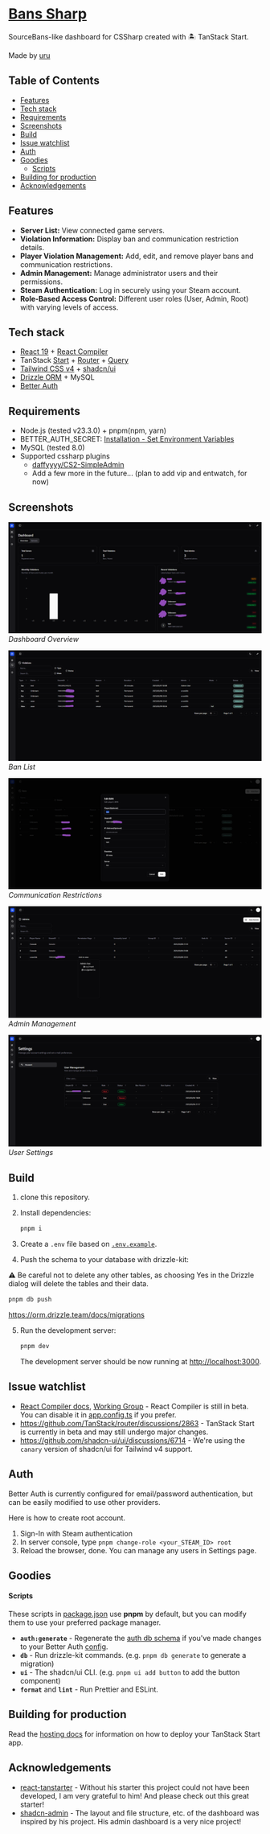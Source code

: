 # [Bans Sharp](https://github.com/possession-community/BansSharp)

SourceBans-like dashboard for CSSharp created with 🏝️ TanStack Start.

Made by [uru](https://github.com/2vg)

## Table of Contents

- [Features](#features)
- [Tech stack](#tech-stack)
- [Requirements](#requirements)
- [Screenshots](#screenshots)
- [Build](#build)
- [Issue watchlist](#issue-watchlist)
- [Auth](#auth)
- [Goodies](#goodies)
  - [Scripts](#scripts)
- [Building for production](#building-for-production)
- [Acknowledgements](#acknowledgements)


## Features

- **Server List:** View connected game servers.
- **Violation Information:** Display ban and communication restriction details.
- **Player Violation Management:** Add, edit, and remove player bans and communication restrictions.
- **Admin Management:** Manage administrator users and their permissions.
- **Steam Authentication:** Log in securely using your Steam account.
- **Role-Based Access Control:** Different user roles (User, Admin, Root) with varying levels of access.


## Tech stack

- [React 19](https://react.dev) + [React Compiler](https://react.dev/learn/react-compiler)
- TanStack [Start](https://tanstack.com/start/latest) + [Router](https://tanstack.com/router/latest) + [Query](https://tanstack.com/query/latest)
- [Tailwind CSS v4](https://tailwindcss.com/) + [shadcn/ui](https://ui.shadcn.com/)
- [Drizzle ORM](https://orm.drizzle.team/) + MySQL
- [Better Auth](https://www.better-auth.com/)

## Requirements

- Node.js (tested v23.3.0) + pnpm(npm, yarn)
- BETTER_AUTH_SECRET: [Installation - Set Environment Variables](https://www.better-auth.com/docs/installation#set-environment-variables)
- MySQL (tested 8.0)
- Supported cssharp plugins
  - [daffyyyy/CS2-SimpleAdmin](https://github.com/daffyyyy/CS2-SimpleAdmin)
  - Add a few more in the future... (plan to add vip and entwatch, for now)

## Screenshots

![Dashboard](screenshots/0.png)
_Dashboard Overview_

![Bans](screenshots/1.png)
_Ban List_

![Comms](screenshots/2.png)
_Communication Restrictions_

![Admins](screenshots/3.png)
_Admin Management_

![Settings](screenshots/4.png)
_User Settings_


## Build

1. clone this repository.

2. Install dependencies:

   ```bash
   pnpm i
   ```

3. Create a `.env` file based on [`.env.example`](./.env.example).

4. Push the schema to your database with drizzle-kit:

⚠️ Be careful not to delete any other tables, as choosing Yes in the Drizzle dialog will delete the tables and their data.

   ```bash
   pnpm db push
   ```

   https://orm.drizzle.team/docs/migrations

5. Run the development server:

   ```bash
   pnpm dev
   ```

   The development server should be now running at [http://localhost:3000](http://localhost:3000).

## Issue watchlist

- [React Compiler docs](https://react.dev/learn/react-compiler), [Working Group](https://github.com/reactwg/react-compiler/discussions) - React Compiler is still in beta. You can disable it in [app.config.ts](./app.config.ts#L15) if you prefer.
- https://github.com/TanStack/router/discussions/2863 - TanStack Start is currently in beta and may still undergo major changes.
- https://github.com/shadcn-ui/ui/discussions/6714 - We're using the `canary` version of shadcn/ui for Tailwind v4 support.

## Auth

Better Auth is currently configured for email/password authentication, but can be easily modified to use other providers.

Here is how to create root account.

1. Sign-In with Steam authentication
2. In server console, type `pnpm change-role <your_STEAM_ID> root`
3. Reload the browser, done. You can manage any users in Settings page.

## Goodies

#### Scripts

These scripts in [package.json](./package.json#L5) use **pnpm** by default, but you can modify them to use your preferred package manager.

- **`auth:generate`** - Regenerate the [auth db schema](./lib/server/schema/auth.schema.ts) if you've made changes to your Better Auth [config](./lib/server/auth.ts).
- **`db`** - Run drizzle-kit commands. (e.g. `pnpm db generate` to generate a migration)
- **`ui`** - The shadcn/ui CLI. (e.g. `pnpm ui add button` to add the button component)
- **`format`** and **`lint`** - Run Prettier and ESLint.

## Building for production

Read the [hosting docs](https://tanstack.com/start/latest/docs/framework/react/hosting) for information on how to deploy your TanStack Start app.

## Acknowledgements

- [react-tanstarter](https://github.com/dotnize/react-tanstarter) - Without his starter this project could not have been developed, I am very grateful to him! And please check out this great starter!
- [shadcn-admin](https://github.com/satnaing/shadcn-admin) - The layout and file structure, etc. of the dashboard was inspired by his project. His admin dashboard is a very nice project!

